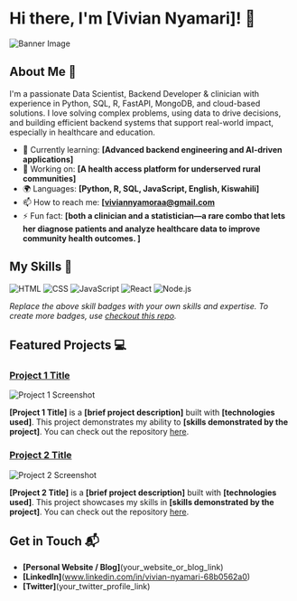# Hi there, I'm [Vivian Nyamari]! 👋

![Banner Image](your_banner_image_url_here)

## About Me 🚀

I'm a passionate Data Scientist, Backend Developer & clinician with experience in Python, SQL, R, FastAPI, MongoDB, and cloud-based solutions. I love solving complex problems, using data to drive decisions, and building efficient backend systems that support real-world impact, especially in healthcare and education.


- 🌱 Currently learning: **[Advanced backend engineering and AI-driven applications]**
- 🔭 Working on: **[A health access platform for underserved rural communities]**
- 🌍 Languages: **[Python, R, SQL, JavaScript, English, Kiswahili]**
- 📫 How to reach me: **[viviannyamoraa@gmail.com**
- ⚡ Fun fact: **[both a clinician and a statistician—a rare combo that lets her diagnose patients and analyze healthcare data to improve community health outcomes. ]**

## My Skills 🧠

![HTML](https://img.shields.io/badge/-HTML-E34F26?style=flat-square&logo=html5&logoColor=white)
![CSS](https://img.shields.io/badge/-CSS-1572B6?style=flat-square&logo=css3&logoColor=white)
![JavaScript](https://img.shields.io/badge/-JavaScript-F7DF1E?style=flat-square&logo=javascript&logoColor=black)
![React](https://img.shields.io/badge/-React-61DAFB?style=flat-square&logo=react&logoColor=black)
![Node.js](https://img.shields.io/badge/-Node.js-339933?style=flat-square&logo=node.js&logoColor=white)

*Replace the above skill badges with your own skills and expertise. To create more badges, use [checkout this repo](https://github.com/alexandresanlim/Badges4-README.md-Profile).*

## Featured Projects 💻

### [Project 1 Title](project_1_link)

![Project 1 Screenshot](project_1_screenshot_url)

**[Project 1 Title]** is a **[brief project description]** built with **[technologies used]**. This project demonstrates my ability to **[skills demonstrated by the project]**. You can check out the repository [here](project_1_repository_link).

### [Project 2 Title](project_2_link)

![Project 2 Screenshot](project_2_screenshot_url)

**[Project 2 Title]** is a **[brief project description]** built with **[technologies used]**. This project showcases my skills in **[skills demonstrated by the project]**. You can check out the repository [here](project_2_repository_link).

## Get in Touch 📬

- **[Personal Website / Blog]**(your_website_or_blog_link)
- **[LinkedIn]**(www.linkedin.com/in/vivian-nyamari-68b0562a0)
- **[Twitter]**(your_twitter_profile_link)


